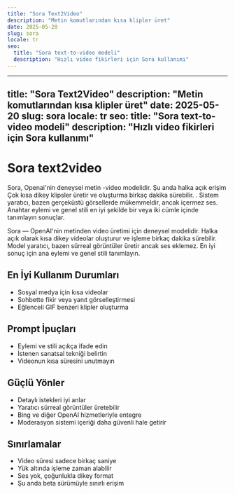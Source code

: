 ```yaml
---
title: "Sora Text2Video"
description: "Metin komutlarından kısa klipler üret"
date: 2025-05-20
slug: sora
locale: tr
seo:
  title: "Sora text-to-video modeli"
  description: "Hızlı video fikirleri için Sora kullanımı"
---
```


---
title: "Sora Text2Video"
description: "Metin komutlarından kısa klipler üret"
date: 2025-05-20
slug: sora
locale: tr
seo:
  title: "Sora text-to-video modeli"
  description: "Hızlı video fikirleri için Sora kullanımı"
---

# Sora text2video

Sora, Openai'nin deneysel metin -video modelidir. Şu anda halka açık erişim
Çok kısa dikey klipsler üretir ve oluşturma birkaç dakika sürebilir. .
Sistem yaratıcı, bazen gerçeküstü görsellerde mükemmeldir, ancak içermez
ses. Anahtar eylemi ve genel stili en iyi şekilde bir veya iki cümle içinde tanımlayın
sonuçlar.

Sora — OpenAI'nin metinden video üretimi için deneysel modelidir. Halka açık olarak kısa dikey videolar oluşturur ve işleme birkaç dakika sürebilir. Model yaratıcı, bazen sürreal görüntüler üretir ancak ses eklemez. En iyi sonuç için ana eylemi ve genel stili tanımlayın.

## En İyi Kullanım Durumları

- Sosyal medya için kısa videolar
- Sohbette fikir veya yanıt görselleştirmesi
- Eğlenceli GIF benzeri klipler oluşturma

## Prompt İpuçları

- Eylemi ve stili açıkça ifade edin
- İstenen sanatsal tekniği belirtin
- Videonun kısa süresini unutmayın

## Güçlü Yönler

- Detaylı istekleri iyi anlar
- Yaratıcı sürreal görüntüler üretebilir
- Bing ve diğer OpenAI hizmetleriyle entegre
- Moderasyon sistemi içeriği daha güvenli hale getirir

## Sınırlamalar

- Video süresi sadece birkaç saniye
- Yük altında işleme zaman alabilir
- Ses yok, çoğunlukla dikey format
- Şu anda beta sürümüyle sınırlı erişim
